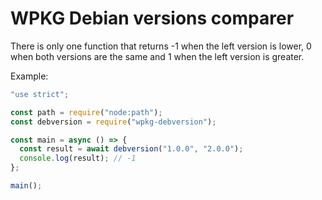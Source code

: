 # WPKG Debian versions comparer

There is only one function that returns -1 when the left version is lower, 0
when both versions are the same and 1 when the left version is greater.

Example:

```js
"use strict";

const path = require("node:path");
const debversion = require("wpkg-debversion");

const main = async () => {
  const result = await debversion("1.0.0", "2.0.0");
  console.log(result); // -1
};

main();
```
